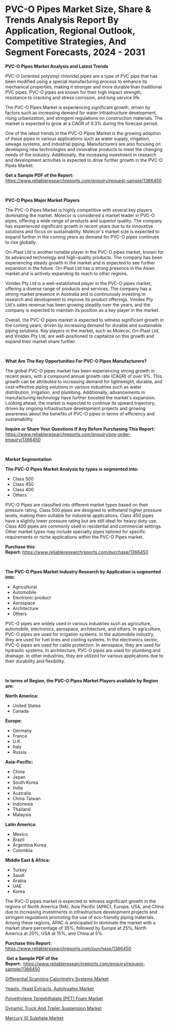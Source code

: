 <p><h1>PVC-O Pipes Market Size, Share & Trends Analysis Report By Application, Regional Outlook, Competitive Strategies, And Segment Forecasts, 2024 - 2031</h1></p><p><strong>PVC-O Pipes Market Analysis and Latest Trends</strong></p>
<p><p>PVC-O (oriented polyvinyl chloride) pipes are a type of PVC pipe that has been modified using a special manufacturing process to enhance its mechanical properties, making it stronger and more durable than traditional PVC pipes. PVC-O pipes are known for their high impact strength, resistance to cracking and stress corrosion, and long service life.</p><p>The PVC-O Pipes Market is experiencing significant growth, driven by factors such as increasing demand for water infrastructure development, rising urbanization, and stringent regulations on construction materials. The market is expected to grow at a CAGR of 9.3% during the forecast period.</p><p>One of the latest trends in the PVC-O Pipes Market is the growing adoption of these pipes in various applications such as water supply, irrigation, sewage systems, and industrial piping. Manufacturers are also focusing on developing new technologies and innovative products to meet the changing needs of the industry. Additionally, the increasing investment in research and development activities is expected to drive further growth in the PVC-O Pipes Market.</p></p>
<p><strong>Get a Sample PDF of the Report:&nbsp;</strong> <a href="https://www.reliableresearchreports.com/enquiry/request-sample/1366450">https://www.reliableresearchreports.com/enquiry/request-sample/1366450</a></p>
<p>&nbsp;</p>
<p><strong>PVC-O Pipes Major Market Players</strong></p>
<p><p>The PVC-O Pipes Market is highly competitive with several key players dominating the market. Molecor is considered a market leader in PVC-O pipes, offering a wide range of products and superior quality. The company has experienced significant growth in recent years due to its innovative solutions and focus on sustainability. Molecor's market size is expected to expand further in the coming years as demand for PVC-O pipes continues to rise globally.</p><p>Ori-Plast Ltd is another notable player in the PVC-O pipes market, known for its advanced technology and high-quality products. The company has been experiencing steady growth in the market and is expected to see further expansion in the future. Ori-Plast Ltd has a strong presence in the Asian market and is actively expanding its reach to other regions.</p><p>Vinidex Pty Ltd is a well-established player in the PVC-O pipes market, offering a diverse range of products and services. The company has a strong market presence in Australia and is continuously investing in research and development to improve its product offerings. Vinidex Pty Ltd's sales revenue has been growing steadily over the years, and the company is expected to maintain its position as a key player in the market.</p><p>Overall, the PVC-O pipes market is expected to witness significant growth in the coming years, driven by increasing demand for durable and sustainable piping solutions. Key players in the market, such as Molecor, Ori-Plast Ltd, and Vinidex Pty Ltd, are well-positioned to capitalize on this growth and expand their market share further.</p></p>
<p>&nbsp;</p>
<p><strong>What Are The Key Opportunities For PVC-O Pipes Manufacturers?</strong></p>
<p><p>The global PVC-O pipes market has been experiencing strong growth in recent years, with a compound annual growth rate (CAGR) of over 9%. This growth can be attributed to increasing demand for lightweight, durable, and cost-effective piping solutions in various industries such as water distribution, irrigation, and plumbing. Additionally, advancements in manufacturing technology have further boosted the market's expansion. Looking ahead, the market is expected to continue its upward trajectory, driven by ongoing infrastructure development projects and growing awareness about the benefits of PVC-O pipes in terms of efficiency and sustainability.</p></p>
<p><strong>Inquire or Share Your Questions If Any Before Purchasing This Report:</strong> <a href="https://www.reliableresearchreports.com/enquiry/pre-order-enquiry/1366450">https://www.reliableresearchreports.com/enquiry/pre-order-enquiry/1366450</a></p>
<p>&nbsp;</p>
<p><strong>Market Segmentation</strong></p>
<p><strong>The PVC-O Pipes Market Analysis by types is segmented into:</strong></p>
<p><ul><li>Class 500</li><li>Class 450</li><li>Class 400</li><li>Others</li></ul></p>
<p><p>PVC-O Pipes are classified into different market types based on their pressure rating. Class 500 pipes are designed to withstand higher pressure levels, making them suitable for industrial applications. Class 450 pipes have a slightly lower pressure rating but are still ideal for heavy-duty use. Class 400 pipes are commonly used in residential and commercial settings. Other market types may include specialty pipes tailored for specific requirements or niche applications within the PVC-O Pipes market.</p></p>
<p><strong>Purchase this Report:&nbsp;</strong><a href="https://www.reliableresearchreports.com/purchase/1366450">https://www.reliableresearchreports.com/purchase/1366450</a></p>
<p>&nbsp;</p>
<p><strong>The PVC-O Pipes Market Industry Research by Application is segmented into:</strong></p>
<p><ul><li>Agricultural</li><li>Automobile</li><li>Electronic product</li><li>Aerospace</li><li>Architecture</li><li>Others</li></ul></p>
<p><p>PVC-O pipes are widely used in various industries such as agriculture, automobile, electronics, aerospace, architecture, and others. In agriculture, PVC-O pipes are used for irrigation systems. In the automobile industry, they are used for fuel lines and cooling systems. In the electronics sector, PVC-O pipes are used for cable protection. In aerospace, they are used for hydraulic systems. In architecture, PVC-O pipes are used for plumbing and drainage. In other industries, they are utilized for various applications due to their durability and flexibility.</p></p>
<p>&nbsp;</p>
<p><strong>In terms of Region, the PVC-O Pipes Market Players available by Region are:</strong></p>
<p>
    <p> <strong> North America: </strong>
        <ul>
            <li>United States</li>
            <li>Canada</li>
        </ul>
        </p> 
    <p> <strong> Europe: </strong>
        <ul>
            <li>Germany</li>
            <li>France</li>
            <li>U.K.</li>
            <li>Italy</li>
            <li>Russia</li>
        </ul>
        </p> 
    <p> <strong> Asia-Pacific: </strong>
        <ul>
            <li>China</li>
            <li>Japan</li>
            <li>South Korea</li>
            <li>India</li>
            <li>Australia</li>
            <li>China Taiwan</li>
            <li>Indonesia</li>
            <li>Thailand</li>
            <li>Malaysia</li>
        </ul>
        </p> 
    <p> <strong> Latin America: </strong>
        <ul>
            <li>Mexico</li>
            <li>Brazil</li>
            <li>Argentina Korea</li>
            <li>Colombia</li>
        </ul>
        </p> 
    <p> <strong> Middle East & Africa: </strong>
        <ul>
            <li>Turkey</li>
            <li>Saudi</li>
            <li>Arabia</li>
            <li>UAE</li>
            <li>Korea</li>
        </ul>
    </p>
    </p>
<p><p>The PVC-O pipes market is expected to witness significant growth in the regions of North America (NA), Asia Pacific (APAC), Europe, USA, and China due to increasing investments in infrastructure development projects and stringent regulations promoting the use of eco-friendly piping materials. Among these regions, APAC is anticipated to dominate the market with a market share percentage of 35%, followed by Europe at 25%, North America at 20%, USA at 15%, and China at 5%.</p></p>
<p><strong>Purchase this Report: </strong><a href="https://www.reliableresearchreports.com/purchase/1366450">https://www.reliableresearchreports.com/purchase/1366450</a></p>
<p>&nbsp;<strong>Get a Sample PDF of the Report:&nbsp;&nbsp;</strong><a href="https://www.reliableresearchreports.com/enquiry/request-sample/1366450">https://www.reliableresearchreports.com/enquiry/request-sample/1366450</a></p>
<p><strong></strong></p>
<p><p><a href="https://medium.com/@dioncollins8227/differential-scanning-calorimetry-systems-market-outlook-industry-overview-and-forecast-2024-to-3e11dd700cde">Differential Scanning Calorimetry Systems Market</a></p><p><a href="https://medium.com/@debramedina73/yeasts-yeast-extracts-autolysates-market-size-and-market-trends-complete-industry-overview-2024-ceb5b9450e92">Yeasts, Yeast Extracts, Autolysates Market</a></p><p><a href="https://medium.com/@debramedina73/polyethylene-terephthalate-pet-foam-market-analysis-its-cagr-market-segmentation-and-global-1369306e4c8f">Polyethylene Terephthalate (PET) Foam Market</a></p><p><a href="https://medium.com/@dioncollins8227/dynamic-truck-and-trailer-suspension-market-competitive-analysis-market-trends-and-forecast-to-d399de58e262">Dynamic Truck And Trailer Suspension Market</a></p><p><a href="https://medium.com/@debramedina73/mercury-i-sulphate-market-size-market-outlook-and-market-forecast-2024-to-2031-c857e623cb2f">Mercury (I) Sulphate Market</a></p></p>